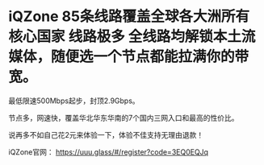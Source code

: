 # iQZone 85条线路覆盖全球各大洲所有核心国家 线路极多 全线路均解锁本土流媒体，随便选一个节点都能拉满你的带宽。

最低限速500Mbps起步，封顶2.9Gbps。 

节点多，网速快，覆盖华北华东华南的7个国内三网入口和最高的性价比。

说再多不如自己花2元来体验一下，体验不佳支持无理由退款！

iQZone官网： https://uuu.glass/#/register?code=3EQ0EQJq
